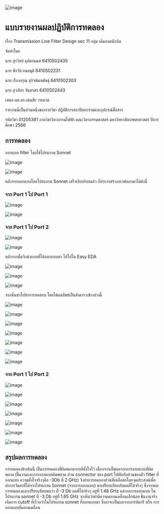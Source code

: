 ![image](https://github.com/PeerawatAltoTechCourse/01205381-2023-2/assets/132571902/4b77a014-5286-4d41-92d8-3634f445f8e3)


#  แบบรายงานผลปฏิบัติการทดลอง
เรื่อง Transmission Line Filter Design
sec 11 
กลุ่ม เต๊นยอดนักบิด

จัดทำโดย

นาย สุรวิทย์ คุปตานนท์  6410502435

นาย พีรวัส ยนตมุติ 6410502231

นาย เรืองอรุณ สุกิจพิมลพันธุ์ 6410502303

นาย สุวภัทร จันทรศร 6410502443

เสนอ ผศ.ดร.เด่นชัย วรเศวต

รายงานนี้เป็นส่วนหนึ่งของรายวิชา ปฏิบัติการสถาปัตยกรรมและอุปกรณ์สื่อสาร 

รหัสวิชา 01205381 ภาควิชาวิศวกรรมไฟฟ้า คณะวิศวกรรมศาสตร์ มหาวิทยาลัยเกษตรศาสตร์ ปีการศึกษา 2566


## การทดลอง

ออกแบบ filter โดยใช้โปรแกรม Sonnet 

![image](https://github.com/PeerawatAltoTechCourse/01205381-2023-2/assets/132571902/428584fb-71c5-42ea-a476-ca408804d080)


![image](https://github.com/PeerawatAltoTechCourse/01205381-2023-2/assets/132571902/075a4e7e-3a79-4787-b652-b78eb1a3942a)



หลังจากออกแบบโดยโปรแกรม Sonnet เสร็จเรียบร้อยแล้ว ก็ทำการสร้างกราฟออกมาได้ดังนี้

### จาก Port 1 ไป Port 1

![image](https://github.com/PeerawatAltoTechCourse/01205381-2023-2/assets/132571902/e3170690-26d1-424a-a690-d7c58ee4e1ce)


![image](https://github.com/PeerawatAltoTechCourse/01205381-2023-2/assets/132571902/b94c961c-e5cf-4442-a317-5ffd3fc2caf7)


### จาก Port 1 ไป Port 2

![image](https://github.com/PeerawatAltoTechCourse/01205381-2023-2/assets/132571902/06d2a5f1-2414-497f-8420-16f204a5a6de)


![image](https://github.com/PeerawatAltoTechCourse/01205381-2023-2/assets/132571902/215df2a0-2342-4b7c-b8d7-0d73c0447b8f)



หลังจากนั้นจึงนำแบบที่ได้ออกแบบมา ไปใส่ใน Easy EDA

![image](https://github.com/PeerawatAltoTechCourse/01205381-2023-2/assets/132571902/a7769549-0127-4582-9ebf-11571e7a7424)


![image](https://github.com/PeerawatAltoTechCourse/01205381-2023-2/assets/132571902/9e5949d4-d3a4-4b0d-91b0-63c4714e686d)

![image](https://github.com/PeerawatAltoTechCourse/01205381-2023-2/assets/132571902/8bcf2fdf-f411-43fe-9dde-f113c3de0f7f)


จากนั้นนำไปทำการทดสอบ โดยได้ผลลัพธ์เป็นดังตารางข้างล่างนี้


![image](https://github.com/PeerawatAltoTechCourse/01205381-2023-2/assets/132571902/20781926-2410-44fe-9cf0-d963057ea3a4)


![image](https://github.com/PeerawatAltoTechCourse/01205381-2023-2/assets/132571902/75623ef4-465f-4538-9c0e-ab133b051f36)


![image](https://github.com/PeerawatAltoTechCourse/01205381-2023-2/assets/132571902/2cb3853b-0f91-4ca8-9703-2833d5304fa9)


![image](https://github.com/PeerawatAltoTechCourse/01205381-2023-2/assets/132571902/9f5afc88-2fb7-4fee-849a-965d41e44540)


![image](https://github.com/PeerawatAltoTechCourse/01205381-2023-2/assets/132571902/405d6591-9ac8-4bc1-b695-4e8c2aebe87f)


![image](https://github.com/PeerawatAltoTechCourse/01205381-2023-2/assets/132571902/d7176576-e0ea-488a-bc32-0d7907b90db6)


![image](https://github.com/PeerawatAltoTechCourse/01205381-2023-2/assets/132571902/0a97fd06-c78d-4c1b-8612-930ceeb28bc9)


### จาก Port 1 ไป Port 2

![image](https://github.com/PeerawatAltoTechCourse/01205381-2023-2/assets/132571902/5d95db23-1913-4786-9f72-ac0f9725bbb3)


![image](https://github.com/PeerawatAltoTechCourse/01205381-2023-2/assets/132571902/69d2b775-8085-43d7-b7f2-5e96ba6fe094)


![image](https://github.com/PeerawatAltoTechCourse/01205381-2023-2/assets/132571902/9e6686e7-ff72-4bd4-9c7c-f940d63d5a9f)


![image](https://github.com/PeerawatAltoTechCourse/01205381-2023-2/assets/132571902/78a2d586-96f5-4260-a972-84705c281d90)


![image](https://github.com/PeerawatAltoTechCourse/01205381-2023-2/assets/132571902/3b3ed1a2-35b8-4807-9f55-3eb41510ccc0)


![image](https://github.com/PeerawatAltoTechCourse/01205381-2023-2/assets/132571902/c7eabc3c-a7c9-4c66-a7e4-72829a78ab49)


![image](https://github.com/PeerawatAltoTechCourse/01205381-2023-2/assets/132571902/1cb2bc3c-bbf9-4974-a74f-c9817a2917cf)



## สรุปผลการทดลอง

การทดลองข้างต้นนี้ เป็นการทดลองที่ผิดพลาดจากที่ตั้งใจไว้ เนื่องจากเป็นผลจากการออกแบบที่ผิดพลาด (ชื้นงานและการออกแบบผิดพลาด ส่วน connector ของ port ไปทับกับส่วนของตัว filter ที่ออกแบบ ความตั้งใจจริงๆคือ -3Db ที่ 2 GHz) จึงทำการทดลองส่วนที่เหลือต่อโดยจุดประสงค์เพื่อทำการวัดค่าที่ได้จากโปรแกรม Sonnet (จากการออกแบบ) มาเปรียบเทียบกับผลที่ได้จริงๆ ซึ่งจากผลการทดลองและเปรียบเทียบพบว่า ที่ -3 Db ผลที่ได้จริงๆ อยู่ที่ 1.48 GHz  แต่จากการออกแบบ ในโปรแกรม sonnet ที่ -3 Db อยู่ที่ 1.65 GHz จะเห็นว่าค่ามีความคลาดเคลื่อนเล็กน้อย ชิ้นงานจริงเกิดการ cutoff ที่เร็วกว่าในโปรแกรม sonnet ที่ออกแบบมา ซึ่งอาจะเป็นผลจากการบัดกรี หรือ การออกแบบที่คลาดเคลื่อน
